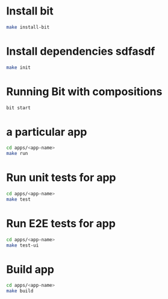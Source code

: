 # Install bit

```bash
make install-bit
```

# Install dependencies sdfasdf

```bash
make init
```

# Running Bit with compositions

```bash
bit start
```

#  a particular app

```bash
cd apps/<app-name>
make run
```

# Run unit tests for app
```bash
cd apps/<app-name>
make test
```

# Run E2E tests for app
```bash
cd apps/<app-name>
make test-ui
```

# Build app
```bash
cd apps/<app-name>
make build
```
